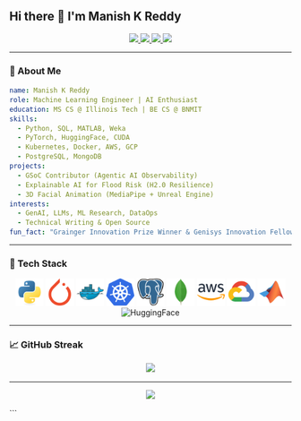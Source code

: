 
## Hi there 👋 I'm Manish K Reddy

<p align="center">
  <a href="mailto:kreddy.manish@gmail.com">
    <img src="https://img.shields.io/badge/Email-D14836?style=for-the-badge&logo=gmail&logoColor=white"/>
  </a>
  <a href="https://manishkreddy.com">
    <img src="https://img.shields.io/badge/Website-000000?style=for-the-badge&logo=About.me&logoColor=white"/>
  </a>
  <a href="https://www.linkedin.com/in/manishkreddy">
    <img src="https://img.shields.io/badge/LinkedIn-0077B5?style=for-the-badge&logo=linkedin&logoColor=white"/>
  </a>
  <a href="https://www.kaggle.com/manishkreddy">
    <img src="https://img.shields.io/badge/Kaggle-20BEFF?style=for-the-badge&logo=kaggle&logoColor=white"/>
  </a>
</p>

---

### 🚀 About Me

```yaml
name: Manish K Reddy
role: Machine Learning Engineer | AI Enthusiast
education: MS CS @ Illinois Tech | BE CS @ BNMIT
skills:
  - Python, SQL, MATLAB, Weka
  - PyTorch, HuggingFace, CUDA
  - Kubernetes, Docker, AWS, GCP
  - PostgreSQL, MongoDB
projects:
  - GSoC Contributor (Agentic AI Observability)
  - Explainable AI for Flood Risk (H2.0 Resilience)
  - 3D Facial Animation (MediaPipe + Unreal Engine)
interests:
  - GenAI, LLMs, ML Research, DataOps
  - Technical Writing & Open Source
fun_fact: "Grainger Innovation Prize Winner & Genisys Innovation Fellow"
```

---

### 🧠 Tech Stack

<p align="center">
  <img src="https://raw.githubusercontent.com/devicons/devicon/master/icons/python/python-original.svg" width="50" alt="Python"/>
  <img src="https://raw.githubusercontent.com/devicons/devicon/master/icons/pytorch/pytorch-original.svg" width="50" alt="PyTorch"/>
  <img src="https://raw.githubusercontent.com/devicons/devicon/master/icons/docker/docker-original.svg" width="50" alt="Docker"/>
  <img src="https://raw.githubusercontent.com/devicons/devicon/master/icons/kubernetes/kubernetes-original.svg" width="50" alt="Kubernetes"/>
  <img src="https://raw.githubusercontent.com/devicons/devicon/master/icons/postgresql/postgresql-original.svg" width="50" alt="PostgreSQL"/>
  <img src="https://raw.githubusercontent.com/devicons/devicon/master/icons/mongodb/mongodb-original.svg" width="50" alt="MongoDB"/>
  <img src="https://raw.githubusercontent.com/devicons/devicon/master/icons/amazonwebservices/amazonwebservices-original-wordmark.svg" width="50" alt="AWS"/>
  <img src="https://raw.githubusercontent.com/devicons/devicon/master/icons/googlecloud/googlecloud-original.svg" width="50" alt="GCP"/>
  <img src="https://raw.githubusercontent.com/devicons/devicon/master/icons/matlab/matlab-original.svg" width="50" alt="MATLAB"/>
  <img src="https://huggingface.co/front/assets/huggingface_logo.svg" width="50" alt="HuggingFace"/>
</p>

---

### 📈 GitHub Streak

<p align="center">
  <img src="https://github-readme-streak-stats.vercel.app/?user=kredd2506&theme=radical" height="160"/>
</p>

---

<p align="center">
  <img src="https://capsule-render.vercel.app/api?section=footer&type=waving&color=gradient&height=100"/>
</p>
```
